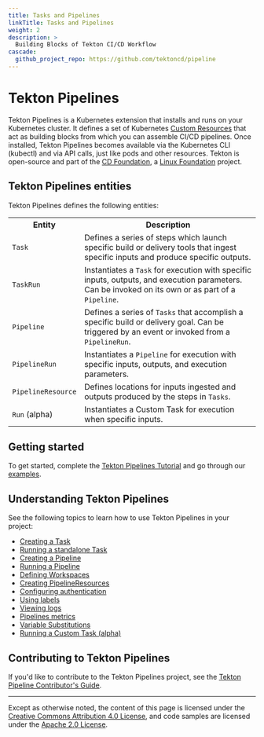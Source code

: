 ```yaml
---
title: Tasks and Pipelines
linkTitle: Tasks and Pipelines
weight: 2
description: >
  Building Blocks of Tekton CI/CD Workflow
cascade:
  github_project_repo: https://github.com/tektoncd/pipeline
---
```

# Tekton Pipelines

Tekton Pipelines is a Kubernetes extension that installs and runs on your Kubernetes cluster.
It defines a set of Kubernetes [Custom Resources](https://kubernetes.io/docs/concepts/extend-kubernetes/api-extension/custom-resources/) that act as building blocks from which you can assemble CI/CD pipelines. Once installed,
Tekton Pipelines becomes available via the Kubernetes CLI (kubectl) and via API calls, just
like pods and other resources. Tekton is open-source and part of the [CD Foundation](https://cd.foundation/),
a [Linux Foundation](https://www.linuxfoundation.org/projects/) project.

## Tekton Pipelines entities

Tekton Pipelines defines the following entities:

<table>
  <tr>
    <th>Entity</th>
    <th>Description</th>
  </tr>
  <tr>
    <td><code>Task</code></td>
    <td>Defines a series of steps which launch specific build or delivery tools that ingest specific inputs and produce specific outputs.</td>
  </tr>
  <tr>
    <td><code>TaskRun</code></td>
    <td>Instantiates a <code>Task</code> for execution with specific inputs, outputs, and execution parameters. Can be invoked on its own or as part of a <code>Pipeline</code>.</td>
  </tr>
  <tr>
    <td><code>Pipeline</code></td>
    <td>Defines a series of <code>Tasks</code> that accomplish a specific build or delivery goal. Can be triggered by an event or invoked from a <code>PipelineRun</code>.</td>
  </tr>
  <tr>
    <td><code>PipelineRun</code></td>
    <td>Instantiates a <code>Pipeline</code> for execution with specific inputs, outputs, and execution parameters.</td>
  </tr>
  <tr>
    <td><code>PipelineResource</code></td>
    <td>Defines locations for inputs ingested and outputs produced by the steps in <code>Tasks</code>.</td>
  </tr>
  <tr>
    <td><Code>Run</code> (alpha)</td>
    <td>Instantiates a Custom Task for execution when specific inputs.</td>
  </tr>
</table>

## Getting started

To get started, complete the [Tekton Pipelines Tutorial](https://github.com/tektoncd/pipeline/blob/master/docs/tutorial.md) and go through our
[examples](https://github.com/tektoncd/pipeline/tree/master/examples).

## Understanding Tekton Pipelines

See the following topics to learn how to use Tekton Pipelines in your project:

- [Creating a Task](/vault/Pipelines-v0.18.1/tasks/)
- [Running a standalone Task](/vault/Pipelines-v0.18.1/taskruns/)
- [Creating a Pipeline](/vault/Pipelines-v0.18.1/pipelines/)
- [Running a Pipeline](/vault/Pipelines-v0.18.1/pipelineruns/)
- [Defining Workspaces](/vault/Pipelines-v0.18.1/workspaces/)
- [Creating PipelineResources](/vault/Pipelines-v0.18.1/resources/)
- [Configuring authentication](/vault/Pipelines-v0.18.1/auth/)
- [Using labels](/vault/Pipelines-v0.18.1/labels/)
- [Viewing logs](/vault/Pipelines-v0.18.1/logs/)
- [Pipelines metrics](/vault/Pipelines-v0.18.1/metrics/)
- [Variable Substitutions](/vault/Pipelines-v0.18.1/variables/)
- [Running a Custom Task (alpha)](/vault/Pipelines-v0.18.1/runs/)

## Contributing to Tekton Pipelines

If you'd like to contribute to the Tekton Pipelines project, see the [Tekton Pipeline Contributor's Guide](https://github.com/tektoncd/pipeline/blob/master/CONTRIBUTING.md).

---

Except as otherwise noted, the content of this page is licensed under the
[Creative Commons Attribution 4.0 License](https://creativecommons.org/licenses/by/4.0/),
and code samples are licensed under the
[Apache 2.0 License](https://www.apache.org/licenses/LICENSE-2.0).
